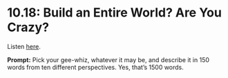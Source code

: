 # 10.18: Build an Entire World? Are You Crazy? 

Listen [here](http://www.writingexcuses.com/2015/05/03/writing-excuses-10-18-build-an-entire-world-are-you-crazy/). 

**Prompt:** Pick your gee-whiz, whatever it may be, and describe it in 150 words from ten different perspectives. Yes, that’s 1500 words.
